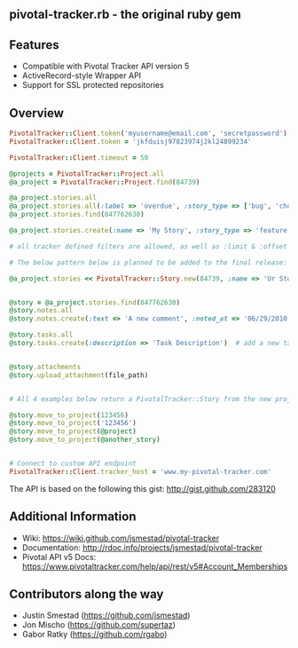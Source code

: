 ## pivotal-tracker.rb - the original ruby gem

## Features

* Compatible with Pivotal Tracker API version 5
* ActiveRecord-style Wrapper API
* Support for SSL protected repositories

## Overview
```ruby
PivotalTracker::Client.token('myusername@email.com', 'secretpassword')        # Automatically fetch API Token
PivotalTracker::Client.token = 'jkfduisj97823974j2kl24899234'                 # Manually set API Token

PivotalTracker::Client.timeout = 50                                           # Set timeout on the connection with pivotal. Default is 60 seconds

@projects = PivotalTracker::Project.all                                       # return all projects
@a_project = PivotalTracker::Project.find(84739)                              # find project with a given ID

@a_project.stories.all                                                        # return all stories for "a_project"
@a_project.stories.all(:label => 'overdue', :story_type => ['bug', 'chore'])  # return all stories that match the passed filters
@a_project.stories.find(847762630)                                            # find story with a given ID

@a_project.stories.create(:name => 'My Story', :story_type => 'feature')      # create a story for this project

# all tracker defined filters are allowed, as well as :limit & :offset for pagination

# The below pattern below is planned to be added to the final release:

@a_project.stories << PivotalTracker::Story.new(84739, :name => 'Ur Story')   # same as earlier story creation, useful for copying/cloning from proj


@story = @a_project.stories.find(847762630)
@story.notes.all                                                              # return all notes (comments) for a story
@story.notes.create(:text => 'A new comment', :noted_at => '06/29/2010 05:00 EST')  # add a new note

@story.tasks.all                                                              # return all tasks for a story
@story.tasks.create(:description => 'Task Description')  # add a new task


@story.attachments                                                            # return an array of all attachment items (data only, not the files)
@story.upload_attachment(file_path)                                           # add a file attachment to @story that can be found at file_path


# All 4 examples below return a PivotalTracker::Story from the new project, with the same story ID

@story.move_to_project(123456)                                                # move @story to the project with ID 123456
@story.move_to_project('123456')                                              # same as above
@story.move_to_project(@project)                                              # move @story to @project
@story.move_to_project(@another_story)                                        # move @story into the same project as @another_story


# Connect to custom API endpoint
PivotalTracker::Client.tracker_host = 'www.my-pivotal-tracker.com'
```
The API is based on the following this gist: http://gist.github.com/283120

## Additional Information

* Wiki: https://wiki.github.com/jsmestad/pivotal-tracker
* Documentation: http://rdoc.info/projects/jsmestad/pivotal-tracker
* Pivotal API v5 Docs: https://www.pivotaltracker.com/help/api/rest/v5#Account_Memberships

## Contributors along the way

* Justin Smestad (https://github.com/jsmestad)
* Jon Mischo (https://github.com/supertaz)
* Gabor Ratky (https://github.com/rgabo)